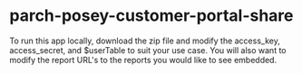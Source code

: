 # parch-posey-customer-portal-share

To run this app locally, download the zip file and modify the access_key, access_secret, and $userTable to suit your use case. You will also want to modify the report URL's to the reports you would like to see embedded. 

